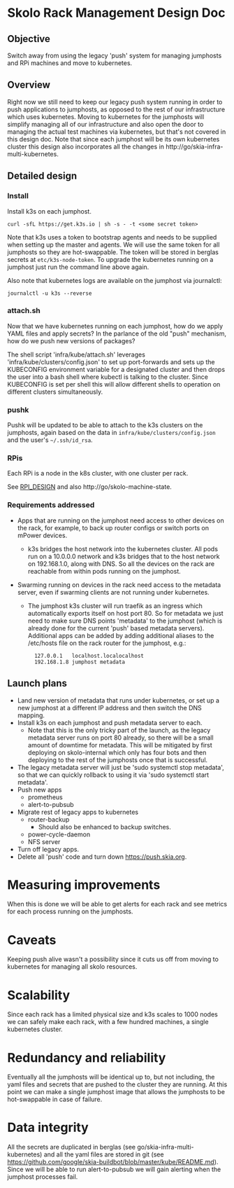 # Skolo Rack Management Design Doc

## Objective

Switch away from using the legacy 'push' system for managing jumphosts and RPi
machines and move to kubernetes.

## Overview

Right now we still need to keep our legacy push system running in order to push
applications to jumphosts, as opposed to the rest of our infrastructure which
uses kubernetes. Moving to kubernetes for the jumphosts will simplify managing
all of our infrastructure and also open the door to managing the actual test
machines via kubernetes, but that's not covered in this design doc. Note that
since each jumphost will be its own kubernetes cluster this design also
incorporates all the changes in http://go/skia-infra-multi-kubernetes.

## Detailed design

### Install

Install k3s on each jumphost.

    curl -sfL https://get.k3s.io | sh -s - -t <some secret token>

Note that k3s uses a token to bootstrap agents and needs to be supplied when
setting up the master and agents. We will use the same token for all jumphosts
so they are hot-swappable. The token will be stored in berglas secrets at
`etc/k3s-node-token`. To upgrade the kubernetes running on a jumphost just run the
command line above again.

Also note that kubernetes logs are available on the jumphost via journalctl:

    journalctl -u k3s --reverse

### attach.sh

Now that we have kubernetes running on each jumphost, how do we apply YAML files
and apply secrets? In the parlance of the old "push" mechanism, how do we push
new versions of packages?

The shell script 'infra/kube/attach.sh' leverages
'infra/kube/clusters/config.json' to set up port-forwards and sets up the
KUBECONFIG environment variable for a designated cluster and then drops the user
into a bash shell where kubectl is talking to the cluster. Since KUBECONFIG is
set per shell this will allow different shells to operation on different
clusters simultaneously.

### pushk

Pushk will be updated to be able to attach to the k3s clusters on the jumphosts,
again based on the data in `infra/kube/clusters/config.json` and the user's
`~/.ssh/id_rsa`.

### RPis

Each RPi is a node in the k8s cluster, with one cluster per rack.

See [RPI_DESIGN](./RPI_DESIGN.md) and also http://go/skolo-machine-state.

### Requirements addressed

- Apps that are running on the jumphost need access to other devices on the
  rack, for example, to back up router configs or switch ports on mPower
  devices.

  - k3s bridges the host network into the kubernetes cluster. All pods run
    on a 10.0.0.0 network and k3s bridges that to the host network on
    192.168.1.0, along with DNS. So all the devices on the rack are
    reachable from within pods running on the jumphost.

- Swarming running on devices in the rack need access to the metadata server,
  even if swarming clients are not running under kubernetes.

  - The jumphost k3s cluster will run traefik as an ingress which
    automatically exports itself on host port 80. So for metadata we just need
    to make sure DNS points 'metadata' to the jumphost (which is already done
    for the current 'push' based metadata servers). Additional apps can be
    added by adding additional aliases to the /etc/hosts file on the rack
    router for the jumphost, e.g.:

          127.0.0.1   localhost.localocalhost
          192.168.1.8 jumphost metadata

## Launch plans

- Land new version of metadata that runs under kubernetes, or set up a new
  jumphost at a different IP address and then switch the DNS mapping.
- Install k3s on each jumphost and push metadata server to each.
  - Note that this is the only tricky part of the launch, as the legacy
    metadata server runs on port 80 already, so there will be a small amount
    of downtime for metadata. This will be mitigated by first deploying on
    skolo-internal which only has four bots and then deploying to the rest of
    the jumphosts once that is successful.
- The legacy metadata server will just be 'sudo systemctl stop metadata', so
  that we can quickly rollback to using it via 'sudo systemctl start
  metadata'.
- Push new apps
  - prometheus
  - alert-to-pubsub
- Migrate rest of legacy apps to kubernetes
  - router-backup
    - Should also be enhanced to backup switches.
  - power-cycle-daemon
  - NFS server
- Turn off legacy apps.
- Delete all 'push' code and turn down https://push.skia.org.

# Measuring improvements

When this is done we will be able to get alerts for each rack and see metrics
for each process running on the jumphosts.

# Caveats

Keeping push alive wasn't a possibility since it cuts us off from moving to
kubernetes for managing all skolo resources.

# Scalability

Since each rack has a limited physical size and k3s scales to 1000 nodes we can
safely make each rack, with a few hundred machines, a single kubernetes cluster.

# Redundancy and reliability

Eventually all the jumphosts will be identical up to, but not including, the
yaml files and secrets that are pushed to the cluster they are running. At this
point we can make a single jumphost image that allows the jumphosts to be
hot-swappable in case of failure.

# Data integrity

All the secrets are duplicated in berglas (see go/skia-infra-multi-kubernetes)
and all the yaml files are stored in git (see
https://github.com/google/skia-buildbot/blob/master/kube/README.md). Since we
will be able to run alert-to-pubsub we will gain alerting when the jumphost
processes fail.
